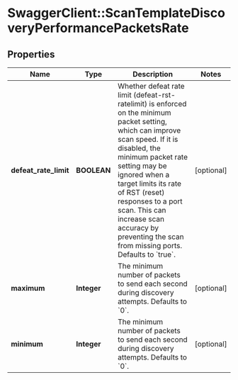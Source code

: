 # SwaggerClient::ScanTemplateDiscoveryPerformancePacketsRate

## Properties
Name | Type | Description | Notes
------------ | ------------- | ------------- | -------------
**defeat_rate_limit** | **BOOLEAN** | Whether defeat rate limit (defeat-rst-ratelimit) is enforced on the minimum packet setting, which can improve scan speed. If it is disabled, the minimum packet rate setting may be ignored when a target limits its rate of RST (reset) responses to a port scan. This can increase scan accuracy by preventing the scan from missing ports. Defaults to &#x60;true&#x60;. | [optional] 
**maximum** | **Integer** | The minimum number of packets to send each second during discovery attempts. Defaults to &#x60;0&#x60;. | [optional] 
**minimum** | **Integer** | The minimum number of packets to send each second during discovery attempts. Defaults to &#x60;0&#x60;. | [optional] 


